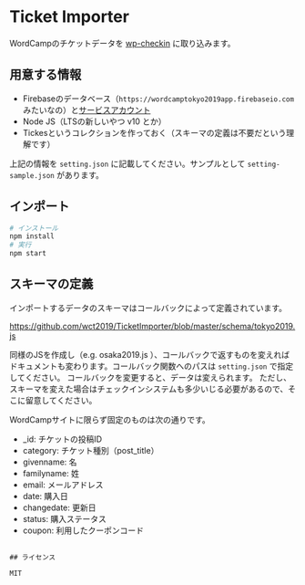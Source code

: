 # Ticket Importer

WordCampのチケットデータを [wp-checkin](https://github.com/wct2019/wp-checkin) に取り込みます。

## 用意する情報

- Firebaseのデータベース（`https://wordcamptokyo2019app.firebaseio.com` みたいなの）と[サービスアカウント](https://firebase.google.com/docs/admin/setup?hl=ja#initialize_the_sdk)
- Node JS（LTSの新しいやつ v10 とか）
- Tickesというコレクションを作っておく（スキーマの定義は不要だという理解です）

上記の情報を `setting.json` に記載してください。サンプルとして `setting-sample.json` があります。

## インポート

```bash
# インストール
npm install
# 実行
npm start
```

## スキーマの定義

インポートするデータのスキーマはコールバックによって定義されています。

https://github.com/wct2019/TicketImporter/blob/master/schema/tokyo2019.js

同様のJSを作成し（e.g. osaka2019.js ）、コールバックで返すものを変えればドキュメントも変わります。コールバック関数へのパスは `setting.json` で指定してください。
コールバックを変更すると、データは変えられます。
ただし、スキーマを変えた場合はチェックインシステムも多少いじる必要があるので、そこに留意してください。

WordCampサイトに限らず固定のものは次の通りです。

- _id: チケットの投稿ID
- category: チケット種別（post_title）
- givenname: 名
- familyname: 姓
- email: メールアドレス
- date: 購入日
- changedate: 更新日
- status: 購入ステータス
- coupon: 利用したクーポンコード
```

## ライセンス

MIT
